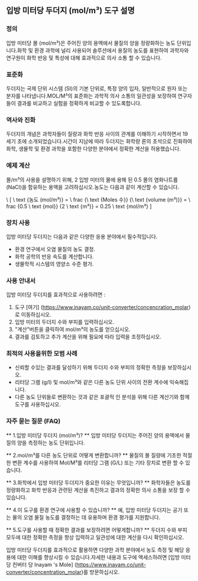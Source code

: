 ## 입방 미터당 두더지 (mol/m³) 도구 설명

### 정의
입방 미터당 몰 (mol/m³)은 주어진 양의 용액에서 물질의 양을 정량화하는 농도 단위입니다.화학 및 환경 과학에 널리 사용되어 솔루션에서 용질의 농도를 표현하여 과학자와 연구원이 화학 반응 및 특성에 대해 효과적으로 의사 소통 할 수 있습니다.

### 표준화
두더지는 국제 단위 시스템 (SI)의 기본 단위로, 특정 양의 입자, 일반적으로 원자 또는 분자를 나타냅니다.MOL/M³의 표준화는 과학적 의사 소통의 일관성을 보장하여 연구자들이 결과를 비교하고 실험을 정확하게 비교할 수 있도록합니다.

### 역사와 진화
두더지의 개념은 과학자들이 질량과 화학 반응 사이의 관계를 이해하기 시작하면서 19 세기 초에 소개되었습니다.시간이 지남에 따라 두더지는 화학량 론의 초석으로 진화하여 화학, 생물학 및 환경 과학을 포함한 다양한 분야에서 정확한 계산을 허용했습니다.

### 예제 계산
몰/m³의 사용을 설명하기 위해, 2 입방 미터의 물에 용해 된 0.5 몰의 염화나트륨 (NaCl)을 함유하는 용액을 고려하십시오.농도는 다음과 같이 계산할 수 있습니다.

\ [
\ text {농도 (mol/m³)} = \ frac {\ text {Moles 수}} {\ text {volume (m³)}} = \ frac {0.5 \ text {mol}} {2 \ text {m³}} = 0.25 \ text {mol/m³}
\]

### 장치 사용
입방 미터당 두더지는 다음과 같은 다양한 응용 분야에서 필수적입니다.
- 환경 연구에서 오염 물질의 농도 결정.
- 화학 공학의 반응 속도를 계산합니다.
- 생물학적 시스템의 영양소 수준 평가.

### 사용 안내서
입방 미터당 두더지를 효과적으로 사용하려면 :
1. 도구 [여기] (https://www.inayam.co/unit-converter/concencration_molar)로 이동하십시오.
2. 입방 미터의 두더지 수와 부피를 입력하십시오.
3. "계산"버튼을 클릭하여 mol/m³의 농도를 얻으십시오.
4. 결과를 검토하고 추가 계산을 위해 필요에 따라 입력을 조정하십시오.

### 최적의 사용을위한 모범 사례
- 신뢰할 수있는 결과를 달성하기 위해 두더지 수와 부피의 정확한 측정을 보장하십시오.
- 리터당 그램 (g/l) 및 mol/m³와 같은 다른 농도 단위 사이의 전환 계수에 익숙해집니다.
- 다른 농도 단위들로 변환하는 것과 같은 포괄적 인 분석을 위해 다른 계산기와 함께 도구를 사용하십시오.

### 자주 묻는 질문 (FAQ)

** 1.입방 미터당 두더지 (mol/m³)? **
입방 미터당 두더지는 주어진 양의 용액에서 물질의 양을 측정하는 농도 단위입니다.

** 2.mol/m³를 다른 농도 단위로 어떻게 변환합니까? **
물질의 몰 질량에 기초한 적절한 변환 계수를 사용하여 Mol/M³를 리터당 그램 (G/L) 또는 기타 장치로 변환 할 수 있습니다.

** 3.화학에서 입방 미터당 두더지가 중요한 이유는 무엇입니까? **
화학자들은 농도를 정량화하고 화학 반응과 관련된 계산을 촉진하고 결과의 정확한 의사 소통을 보장 할 수 있습니다.

** 4.이 도구를 환경 연구에 사용할 수 있습니까? **
예, 입방 미터당 두더지는 공기 또는 물의 오염 물질 농도를 결정하는 데 유용하며 환경 평가를 지원합니다.

** 5.도구를 사용할 때 정확한 결과를 보장하려면 어떻게합니까? **
두더지 수와 부피 모두에 대한 정확한 측정을 항상 입력하고 일관성에 대한 계산을 다시 확인하십시오.

입방 미터당 두더지를 효과적으로 활용하면 다양한 과학 분야에서 농도 측정 및 해당 응용에 대한 이해를 향상시킬 수 있습니다.자세한 내용과 도구에 액세스하려면 [입방 미터 당 컨버터 당 Inayam 's Mole] (https://www.inayam.co/unit-converter/concentration_molar)를 방문하십시오.